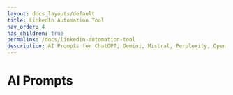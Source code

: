 ```yaml
---
layout: docs_layouts/default
title: LinkedIn Automation Tool
nav_order: 4
has_children: true
permalink: /docs/linkedin-automation-tool
description: AI Prompts for ChatGPT, Gemini, Mistral, Perplexity, Open Route
---
```


# AI Prompts



